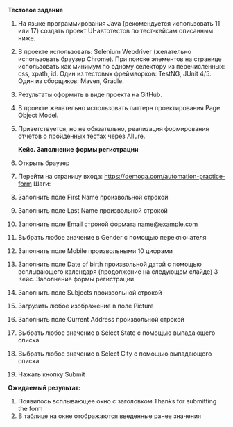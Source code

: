 __Тестовое задание__
1. На языке программирования Java (рекомендуется использовать 11 или 17) создать проект
   UI-автотестов по тест-кейсам описанным ниже.
2. В проекте использовать:
   Selenium Webdriver (желательно использовать браузер Chrome).
   При поиске элементов на странице использовать как минимум по одному селектору из
   перечисленных: css, xpath, id.
   Один из тестовых фреймворков: TestNG, JUnit 4/5.
   Один из сборщиков: Maven, Gradle.
3. Результаты оформить в виде проекта на GitHub.
4. В проекте желательно использовать паттерн проектирования Page Object Model.
5. Приветствуется, но не обязательно, реализация формирования отчетов о пройденных
   тестах через Allure.
   

   __Кейс. Заполнение формы регистрации__
   
1. Открыть браузер
2. Перейти на страницу входа: https://demoqa.com/automation-practice-form
   Шаги:
1. Заполнить поле First Name произвольной строкой
2. Заполнить поле Last Name произвольной строкой
3. Заполнить поле Email строкой формата name@example.com
4. Выбрать любое значение в Gender с помощью переключателя
5. Заполнить поле Mobile произвольными 10 цифрами
6. Заполнить поле Date of birth произвольной датой с помощью всплывающего календаря
   (продолжение на следующем слайде)
   3
   Кейс. Заполнение формы регистрации
7. Заполнить поле Subjects произвольной строкой
8. Загрузить любое изображение в поле Picture
9. Заполнить поле Current Address произвольной строкой
10. Выбрать любое значение в Select State с помощью выпадающего списка
11. Выбрать любое значение в Select City с помощью выпадающего списка
12. Нажать кнопку Submit
    
__Ожидаемый результат:__
1. Появилось всплывающее окно с заголовком Thanks for submitting the form
2. В таблице на окне отображаются введенные ранее значения
